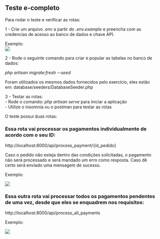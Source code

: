 ## Teste e-completo 

Para rodar o teste e verificar as rotas:

1 - Crie um arquivo <em>.env</em> a partir do <em> .env.example</em> e preencha com as credencias de acesso ao banco de dados e chave API.<br>

Exemplo:<br>
<img src='https://i.imgur.com/qCTWHNw.png'>

2 - Rode o seguinte comando para criar e popular as tabelas no banco de dados:<br>

<em>php artisan migrate:fresh --seed</em> <br>

Foram utilizados os mesmos dados fornecidos pelo exercício, eles estão em: database/seeders/DatabaseSeeder.php

3 - Testar as rotas:<br>
    - Rode o comando: <em>php artisan serve</em> para iniciar a aplicação<br>
    - Utilize o insomnia ou o postman para testar as rotas


O teste possui duas rotas:

### Essa rota vai processar os pagamentos individualmente de acordo com o seu ID:
http://localhost:8000/api/process_payment/{id_pedido}

Caso o pedido não esteja dentro das condições solicitadas, o pagamento não será processado e será mandado um erro como resposta. Caso dê certo será enviado uma mensagem de sucesso.

Exemplo: <br>

<img src="https://i.imgur.com/GjTaZoq.png"> <br>


### Essa outra rota vai processar todos os pagamentos pendentes de uma vez, desde que eles se enquadrem nos requisitos:
http://localhost:8000/api/process_all_payments

Exemplo:

<img src="https://i.imgur.com/GuYsVty.png">

